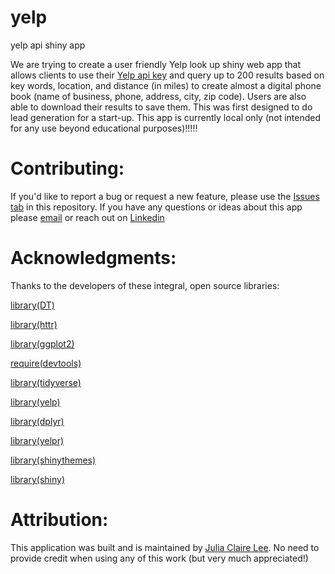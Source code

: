 # yelp
yelp api shiny app

We are trying to create a user friendly Yelp look up shiny web app that allows clients to use their [Yelp api key](https://www.yelp.com/developers/documentation/v3/get_started) and query up to 200 results based on key words, location, and distance (in miles) to create almost a digital phone book (name of business, phone, address, city, zip code). Users are also able to download their results to save them. This was first designed to do lead generation for a start-up. This app is currently local only (not intended for any use beyond educational purposes)!!!!!

# Contributing:

If you'd like to report a bug or request a new feature, please use the [Issues tab](https://github.com/JuliaClaireLee/yelp/issues) in this repository.
If you have any questions or ideas about this app please [email](mailto:julialee64@gmail.com?subject=[GitHub]%20Source%20Han%20Sans) or reach out on [Linkedin](https://www.linkedin.com/in/julia-lee-5201b0156/)


# Acknowledgments:


Thanks to the developers of these integral, open source libraries:



[library(DT)](https://github.com/rstudio/DT)

[library(httr)](https://github.com/r-lib/httr)


[library(ggplot2)](https://github.com/tidyverse/ggplot2)


[require(devtools) ](https://github.com/r-lib/devtools)


[library(tidyverse) ](https://github.com/tidyverse/tidyverse)


[library(yelp)](https://github.com/richierocks/yelp) 


[library(dplyr)](https://github.com/tidyverse/dplyr)

[library(yelpr)](https://github.com/OmaymaS/yelpr)

[library(shinythemes)](https://github.com/rstudio/shinythemes)

[library(shiny)](https://github.com/rstudio/shiny)


# Attribution:

This application was built and is maintained by [Julia Claire Lee](https://github.com/JuliaClaireLee). No need to provide credit when using any of this work (but very much appreciated!)


